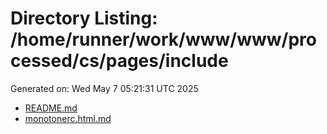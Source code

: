 # Directory Listing: /home/runner/work/www/www/processed/cs/pages/include
Generated on: Wed May  7 05:21:31 UTC 2025

- [README.md](README.md)
- [monotonerc.html.md](monotonerc.html.md)
